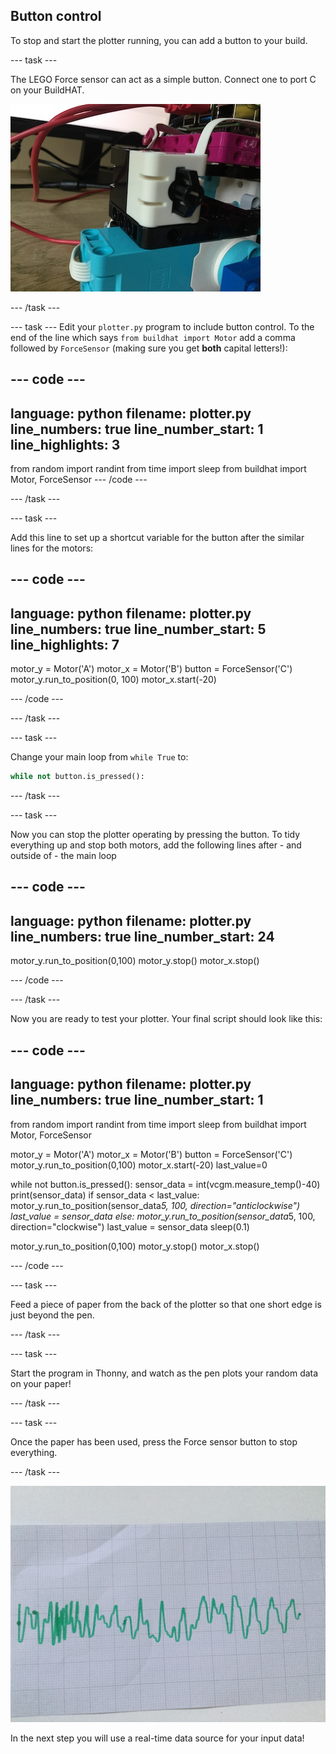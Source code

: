 ## Button control

To stop and start the plotter running, you can add a button to your build.

--- task ---

The LEGO Force sensor can act as a simple button. Connect one to port C on your BuildHAT.

![A close-up photo of part of the LEGO plotter that a LEGO force sensor has been added.](images/force.jpg)

--- /task ---

--- task ---
Edit your `plotter.py` program to include button control. To the end of the line which says `from buildhat import Motor` add a comma followed by `ForceSensor` (making sure you get **both** capital letters!):

--- code ---
---
language: python
filename: plotter.py
line_numbers: true
line_number_start: 1
line_highlights: 3
---
from random import randint
from time import sleep
from buildhat import Motor, ForceSensor
--- /code ---

--- /task ---

--- task ---

Add this line to set up a shortcut variable for the button after the similar lines for the motors:

--- code ---
---
language: python
filename: plotter.py
line_numbers: true
line_number_start: 5
line_highlights: 7
---
motor_y = Motor('A')
motor_x = Motor('B')
button = ForceSensor('C')
motor_y.run_to_position(0, 100)
motor_x.start(-20)

--- /code ---

--- /task ---

--- task ---

Change your main loop from `while True` to:

```python
while not button.is_pressed():
```
--- /task ---

--- task ---

Now you can stop the plotter operating by pressing the button. To tidy everything up and stop both motors, add the following lines after - and outside of -  the main loop

--- code ---
---
language: python
filename: plotter.py
line_numbers: true
line_number_start: 24
---

motor_y.run_to_position(0,100)
motor_y.stop()
motor_x.stop()

--- /code ---

--- /task ---

Now you are ready to test your plotter. Your final script should look like this:

--- code ---
---
language: python
filename: plotter.py
line_numbers: true
line_number_start: 1
---
from random import randint
from time import sleep
from buildhat import Motor, ForceSensor

motor_y = Motor('A')
motor_x = Motor('B')
button = ForceSensor('C')
motor_y.run_to_position(0,100)
motor_x.start(-20)
last_value=0

while not button.is_pressed():
    sensor_data = int(vcgm.measure_temp()-40)
    print(sensor_data)
    if sensor_data < last_value:
        motor_y.run_to_position(sensor_data*5, 100, direction="anticlockwise")
        last_value = sensor_data
    else:
        motor_y.run_to_position(sensor_data*5, 100, direction="clockwise")
        last_value = sensor_data
    sleep(0.1)
    
motor_y.run_to_position(0,100)
motor_y.stop()
motor_x.stop()

--- /code ---


--- task ---

Feed a piece of paper from the back of the plotter so that one short edge is just beyond the pen.

--- /task ---

--- task ---

Start the program in Thonny, and watch as the pen plots your random data on your paper!

--- /task ---

--- task ---

Once the paper has been used, press the Force sensor button to stop everything. 

--- /task ---

![A photo of a piece of paper which on which the plotter has draw a green trace](images/paper.JPG)

In the next step you will use a real-time data source for your input data! 